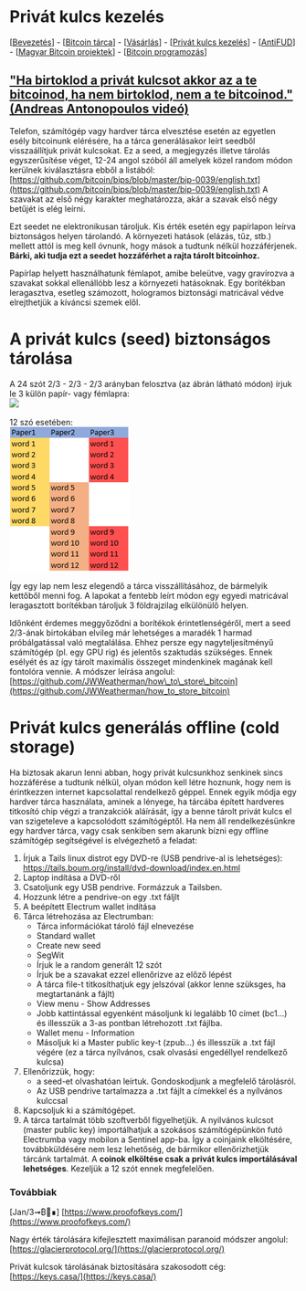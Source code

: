 # Privát kulcs kezelés 

\[[Bevezetés](./)\] - \[[Bitcoin tárca](tarca.md)\] - \[[Vásárlás](vasarlas.md)\] - \[[Privát kulcs kezelés](private_key_management.md)\] - \[[AntiFUD](antifud.md)\] - \[[Magyar Bitcoin projektek](magyarok.md)\] - \[[Bitcoin programozás](programozas.md)\]

## ["Ha birtoklod a privát kulcsot akkor az a te bitcoinod, ha nem birtoklod, nem a te bitcoinod." \(Andreas Antonopoulos videó\)](https://www.youtube.com/watch?v=vt-zXEsJ61U)

Telefon, számítógép vagy hardver tárca elvesztése esetén az egyetlen esély bitcoinunk elérésére, ha a tárca generálásakor leírt seedből visszaállítjuk privát kulcsokat. Ez a seed, a megjegyzés illetve tárolás egyszerűsítése véget, 12-24 angol szóból áll amelyek közel random módon kerülnek kiválasztásra ebből a listából: [https://github.com/bitcoin/bips/blob/master/bip-0039/english.txt](https://github.com/bitcoin/bips/blob/master/bip-0039/english.txt) A szavakat az első négy karakter meghatározza, akár a szavak első négy betűjét is elég leírni.

Ezt seedet ne elektronikusan tároljuk. Kis érték esetén egy papírlapon leírva biztonságos helyen tárolandó. A környezeti hatások \(elázás, tűz, stb.\) mellett attól is meg kell óvnunk, hogy mások a tudtunk nélkül hozzáférjenek. **Bárki, aki tudja ezt a seedet hozzáférhet a rajta tárolt bitcoinhoz.**

Papírlap helyett használhatunk fémlapot, amibe beleütve, vagy gravírozva a szavakat sokkal ellenállóbb lesz a környezeti hatásoknak. Egy borítékban leragasztva, esetleg számozott, hologramos biztonsági matricával védve elrejthetjük a kíváncsi szemek elől.

# A privát kulcs (seed) biztonságos tárolása

A 24 szót 2/3 - 2/3 - 2/3 arányban felosztva (az ábrán látható módon) írjuk le 3 külön papír- vagy fémlapra:  
![](https://user-images.githubusercontent.com/32912678/42778987-f2c65fee-890c-11e8-82f6-3aeab7304f14.png)  

12 szó esetében:  
![](.gitbook\assets\12words.PNG)  

Így egy lap nem lesz elegendő a tárca visszállításához, de bármelyik kettőből menni fog. A lapokat a fentebb leírt módon egy egyedi matricával leragasztott borítékban tároljuk 3 földrajzilag elkülönülő helyen.

Időnként érdemes meggyőződni a borítékok érintetlenségéről, mert a seed 2/3-ának birtokában elvileg már lehetséges a maradék 1 harmad próbálgatással való megtalálása. Ehhez persze egy nagyteljesítményű számítógép \(pl. egy GPU rig\) és jelentős szaktudás szükséges. Ennek esélyét és az így tárolt maximális összeget mindenkinek magának kell fontolóra vennie. A módszer leírása angolul: [https://github.com/JWWeatherman/how\_to\_store\_bitcoin](https://github.com/JWWeatherman/how_to_store_bitcoin)


# Privát kulcs generálás offline (cold storage)

Ha biztosak akarun lenni abban, hogy privát kulcsunkhoz senkinek sincs hozzáférése a tudtunk nélkül, olyan módon kell létre hoznunk, hogy nem is érintkezzen internet kapcsolattal rendelkező géppel.
Ennek egyik módja egy hardver tárca használata, aminek a lényege, ha tárcába épített hardveres titkosító chip végzi a tranzakciók aláírását, így a benne tárolt privát kulcs el van szigeteleve a kapcsolódott számítógéptől.
Ha nem áll rendelkezésünkre egy hardver tárca, vagy csak senkiben sem akarunk bízni egy offline számítógép segítségével is elvégezhető a feladat:

1. Írjuk a Tails linux distrot egy DVD-re (USB pendrive-al is lehetséges): https://tails.boum.org/install/dvd-download/index.en.html
2. Laptop indítása a DVD-ről
3. Csatoljunk egy USB pendrive. Formázzuk a Tailsben. 
4. Hozzunk létre a pendrive-on egy .txt fáljlt 
5. A beépített Electrum wallet indítása
6. Tárca létrehozása az Electrumban:
    * Tárca információkat tároló fájl elnevezése  
    * Standard wallet  
    * Create new seed  
    * SegWit 
    * Írjuk le a random generált 12 szót  
    * Írjuk be a szavakat ezzel ellenőrizve az előző lépést
    * A tárca file-t titkosíthatjuk egy jelszóval (akkor lenne szüksges, ha megtartanánk a fájlt)  
    * View menu - Show Addresses
    * Jobb kattintással egyenként másoljunk ki legalább 10 címet (bc1...) és illesszük a 3-as pontban létrehozott .txt fájlba. 
    * Wallet menu - Information  
    * Másoljuk ki a Master public key-t (zpub...) és illesszük a .txt fájl végére (ez a tárca nyílvános, csak olvasási engedéllyel rendelkező kulcsa)
7. Ellenőrizzük, hogy:
    * a seed-et olvashatóan leírtuk. Gondoskodjunk a megfelelő tárolásról.
    * Az USB pendrive tartalmazza a .txt fájlt a címekkel és a nyílvános  kulccsal
9. Kapcsoljuk ki a számítógépet.
8. A tárca tartalmát több szoftverből figyelhetjük. A nyílvános kulcsot (master public key) importálhatjuk a szokásos számítógépünkön futó Electrumba vagy mobilon a Sentinel app-ba. Így a coinjaink elköltésére, továbbküldésére nem lesz lehetőség, de bármikor ellenőrizhetjük tárcánk tartalmát.
A **coinok elköltése csak a privát kulcs importálásával lehetséges**. Kezeljük a 12 szót ennek megfelelően.

### Továbbiak

[Jan/3➞₿🔑∎] [https://www.proofofkeys.com/](https://www.proofofkeys.com/)

Nagy érték tárolására kifejlesztett maximálisan paranoid módszer angolul:  
[https://glacierprotocol.org/](https://glacierprotocol.org/)

Privát kulcsok tárolásának biztosítására szakosodott cég:  
[https://keys.casa/](https://keys.casa/)